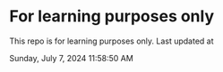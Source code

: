 # For learning purposes only
This repo is for learning purposes only.
Last updated at

Sunday, July 7, 2024 11:58:50 AM

